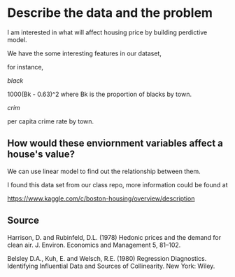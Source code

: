 # Describe the data and the problem

I am interested in what will affect housing price by building perdictive model.

We have the some interesting features in our dataset, 

for instance, 


$black$

1000(Bk - 0.63)^2 where Bk is the proportion of blacks by town.

$crim$

per capita crime rate by town.

## How would these enviornment variables affect a house's value?

We can use linear model to find out the relationship between them.

I found this data set from our class repo, more information could be found at

https://www.kaggle.com/c/boston-housing/overview/description

## Source

Harrison, D. and Rubinfeld, D.L. (1978) Hedonic prices and the demand for clean air. J. Environ. Economics and Management 5, 81–102.

Belsley D.A., Kuh, E. and Welsch, R.E. (1980) Regression Diagnostics. Identifying Influential Data and Sources of Collinearity. New York: Wiley.